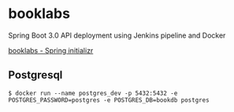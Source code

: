 # booklabs
Spring Boot 3.0 API deployment using Jenkins pipeline and Docker

[booklabs - Spring initializr](https://start.spring.io/#!type=maven-project&language=java&platformVersion=3.1.1&packaging=jar&jvmVersion=17&groupId=com.jnsdev&artifactId=booklabs&name=booklabs&description=Spring%20Boot%203.0%20API%20deployment%20using%20Jenkins%20pipeline%20and%20Docker&packageName=com.jnsdev.booklabs&dependencies=web,data-jpa,validation,postgresql,lombok,devtools)

## Postgresql
```shell
$ docker run --name postgres_dev -p 5432:5432 -e POSTGRES_PASSWORD=postgres -e POSTGRES_DB=bookdb postgres
``` 
